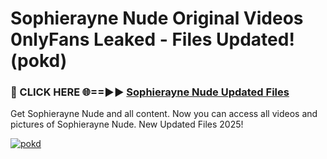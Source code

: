 # Sophierayne Nude Original Videos 0nlyFans Leaked - Files Updated! (pokd)

<h3>🔴 CLICK HERE 🌐==►► <a href="https://tinyurl.com/4mcuefdz" rel="nofollow">Sophierayne Nude Updated Files</a></h3>

Get Sophierayne Nude and all content. Now you can access all videos and pictures of Sophierayne Nude. New Updated Files 2025!

[![pokd](https://i.imgur.com/StAQSOY.gif)](https://tinyurl.com/4mcuefdz)
